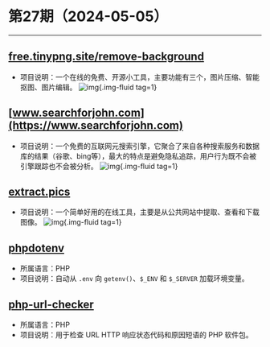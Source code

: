 # 第27期（2024-05-05）

---
## [free.tinypng.site/remove-background](https://free.tinypng.site/remove-background)
- 项目说明：一个在线的免费、开源小工具，主要功能有三个，图片压缩、智能抠图、图片编辑。
![img](https://mirror.ghproxy.com/https://raw.githubusercontent.com/xiaoxuan6/weekly/main/docs/static/images/2024-05-05/1714872931.png){.img-fluid tag=1}

## [www.searchforjohn.com](https://www.searchforjohn.com)
- 项目说明：一个免费的互联网元搜索引擎，它聚合了来自各种搜索服务和数据库的结果（谷歌、bing等），最大的特点是避免隐私追踪，用户行为既不会被引擎跟踪也不会被分析。
![img](https://mirror.ghproxy.com/https://raw.githubusercontent.com/xiaoxuan6/weekly/main/docs/static/images/2024-05-05/1714873044.png){.img-fluid tag=1}

## [extract.pics](https://extract.pics)
- 项目说明：一个简单好用的在线工具，主要是从公共网站中提取、查看和下载图像。
![img](https://mirror.ghproxy.com/https://raw.githubusercontent.com/xiaoxuan6/weekly/main/docs/static/images/2024-05-05/1714873385.png){.img-fluid tag=1}

## [phpdotenv](https://github.com/vlucas/phpdotenv)
- 所属语言：PHP
- 项目说明：自动从 `.env` 向 `getenv()`、`$_ENV` 和 `$_SERVER` 加载环境变量。

## [php-url-checker](https://github.com/leMaur/php-url-checker)
- 所属语言：PHP
- 项目说明：用于检查 URL HTTP 响应状态代码和原因短语的 PHP 软件包。
